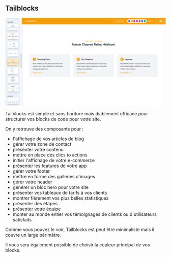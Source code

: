## Tailblocks

![Image d'illustration du site Tailblocks](res/tailwindcsstailblocks.png)


Tailblocks est simple et sans fioriture mais diablement efficace pour structurer vos blocks de code pour votre site.

On y retrouve des composants pour :

- l'affichage de vos articles de blog
- gérer votre zone de contact
- présenter votre contenu
- mettre en place des clics to actions
- initier l'affichage de votre e-commerce
- présenter les features de votre app
- gérer votre footer
- mettre en forme des galleries d'images
- gérer votre header
- générer un bloc hero pour votre site
- présenter vos tableaux de tarifs à vos clients
- montrer fièrement vos plus belles statistiques
- présenter des étapes
- présenter votre équipe 
- monter au monde entier vos témoignages de clients ou d'utilisateurs satisfaits

Comme vous pouvez le voir, Tailblocks est peut être minimaliste mais il couvre un large périmètre.

Il vous sera également possible de choisir la couleur principal de vos blocks.